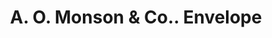 ---
doi: 10.7916/D8RB8GQJ
date_other: '1905'
date_other_textual: '1905'
form: printed ephemera
genre:
- Envelopes
name:
- A. O. Monson & Co.
object_in_context_url: https://biggert.cul.columbia.edu/items/view/ave_biggert_01632
subject_hierarchical_geographic:
- Osceola, Nebraska, United States
subject_name:
- A. O. Monson & Co.
title: A. O. Monson & Co.. Envelope
sort_title: A. O. Monson & Co.. Envelope
call_number: ave_biggert_01632
coordinates:
- 41.17805555555555,-97.54861111111111
pid: ave_biggert_01632
identifiers: ave_biggert_01632
thumbnail: https://derivativo-3.library.columbia.edu/iiif/2/ldpd:490750/full/!256,256/0/native.jpg
permalink: /biggert/ave_biggert_01632/
layout: iiif-image-page
---